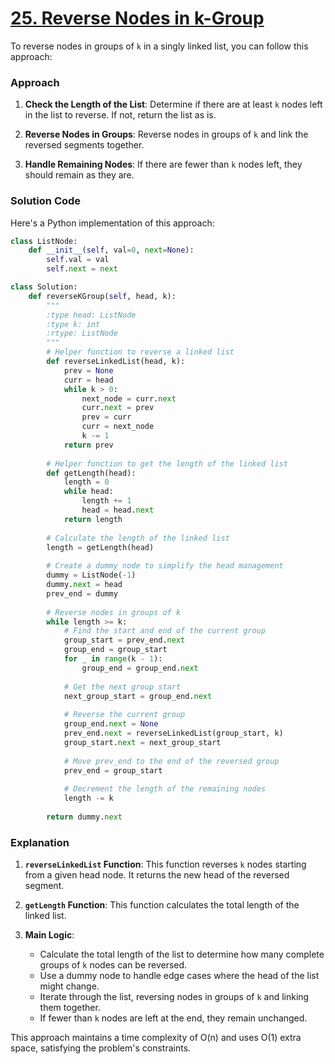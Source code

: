 # [25. Reverse Nodes in k-Group](https://leetcode.com/problems/reverse-nodes-in-k-group/description/)

To reverse nodes in groups of `k` in a singly linked list, you can follow this approach:

### Approach

1. **Check the Length of the List**: Determine if there are at least `k` nodes left in the list to reverse. If not, return the list as is.

2. **Reverse Nodes in Groups**: Reverse nodes in groups of `k` and link the reversed segments together.

3. **Handle Remaining Nodes**: If there are fewer than `k` nodes left, they should remain as they are.

### Solution Code

Here's a Python implementation of this approach:

```python
class ListNode:
    def __init__(self, val=0, next=None):
        self.val = val
        self.next = next

class Solution:
    def reverseKGroup(self, head, k):
        """
        :type head: ListNode
        :type k: int
        :rtype: ListNode
        """
        # Helper function to reverse a linked list
        def reverseLinkedList(head, k):
            prev = None
            curr = head
            while k > 0:
                next_node = curr.next
                curr.next = prev
                prev = curr
                curr = next_node
                k -= 1
            return prev
        
        # Helper function to get the length of the linked list
        def getLength(head):
            length = 0
            while head:
                length += 1
                head = head.next
            return length
        
        # Calculate the length of the linked list
        length = getLength(head)
        
        # Create a dummy node to simplify the head management
        dummy = ListNode(-1)
        dummy.next = head
        prev_end = dummy
        
        # Reverse nodes in groups of k
        while length >= k:
            # Find the start and end of the current group
            group_start = prev_end.next
            group_end = group_start
            for _ in range(k - 1):
                group_end = group_end.next
            
            # Get the next group start
            next_group_start = group_end.next
            
            # Reverse the current group
            group_end.next = None
            prev_end.next = reverseLinkedList(group_start, k)
            group_start.next = next_group_start
            
            # Move prev_end to the end of the reversed group
            prev_end = group_start
            
            # Decrement the length of the remaining nodes
            length -= k
        
        return dummy.next
```

### Explanation

1. **`reverseLinkedList` Function**: This function reverses `k` nodes starting from a given head node. It returns the new head of the reversed segment.

2. **`getLength` Function**: This function calculates the total length of the linked list.

3. **Main Logic**:
   - Calculate the total length of the list to determine how many complete groups of `k` nodes can be reversed.
   - Use a dummy node to handle edge cases where the head of the list might change.
   - Iterate through the list, reversing nodes in groups of `k` and linking them together.
   - If fewer than `k` nodes are left at the end, they remain unchanged.

This approach maintains a time complexity of O(n) and uses O(1) extra space, satisfying the problem's constraints.
